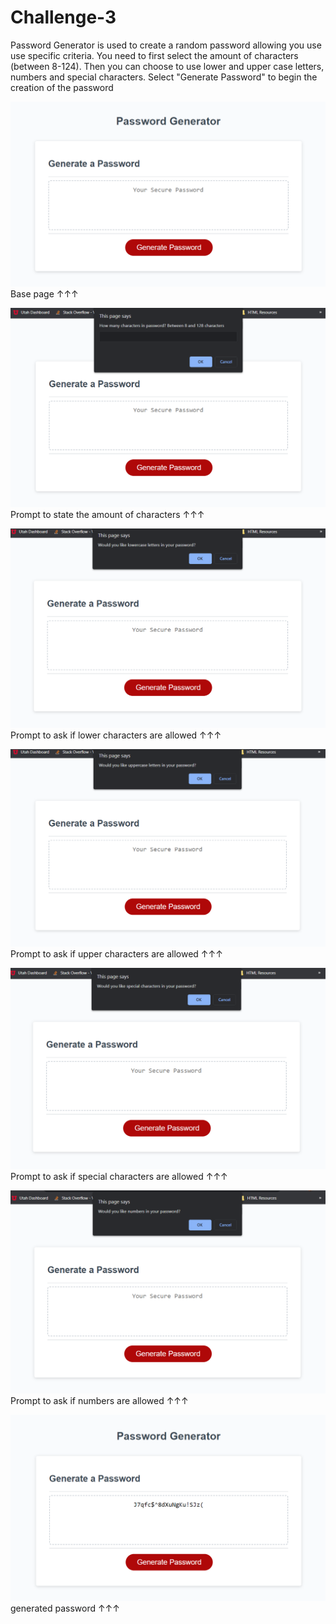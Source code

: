 # Challenge-3
Password Generator is used to create a random password allowing you use use specific criteria. You need to first select the amount of characters (between 8-124). Then you can choose to use lower and upper case letters, numbers and special characters. Select "Generate Password" to begin the creation of the password


![Alt text](Screenshots/Base.png)
Base page ↑↑↑


![Alt text](Screenshots/Length.png)
Prompt to state the amount of characters ↑↑↑


![Alt text](Screenshots/Lower.png)
Prompt to ask if lower characters are allowed ↑↑↑


![Alt text](Screenshots/Upper.png)
Prompt to ask if upper characters are allowed ↑↑↑


![Alt text](Screenshots/Special.png)
Prompt to ask if special characters are allowed ↑↑↑


![Alt text](Screenshots/Number.png)
Prompt to ask if numbers are allowed ↑↑↑


![Alt text](Screenshots/Final.png)
generated password ↑↑↑